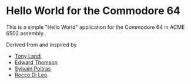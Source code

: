 Hello World for the Commodore 64
================================

This is a simple "Hello World" application for the Commodore 64 in ACME
6502 assembly.

Derived from and inspired by
 - [Tony Landi](https://www.linkedin.com/in/tonylandi/)
 - [Edward Thomson](https://edwardthomson.com)
 - [Sylvain Poitras](https://github.com/spoitras/Hello-World)
 - [Rocco Di Leo](https://dustlayer.com/c64-coding-tutorials/2013/4/8/episode-2-2-writing-to-the-c64-screen).

